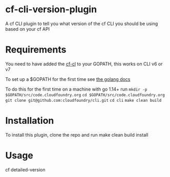 # cf-cli-version-plugin
A cf CLI plugin to tell you what version of the cf CLI you should be using based on your cf API

# Requirements
You need to have added the [cf-cl](github.com/cloudfoundry/cli) to your GOPATH, this works on CLI v6 or v7 

To set up a $GOPATH for the first time see [the golang docs](https://golang.org/doc/gopath_code.html)

To do this for the first time on a machine with go 1.14+ run 
  `mkdir -p $GOPATH/src/code.cloudfoundry.org` 
  `cd $GOPATH/src/code.cloudfoundry.org`
  `git clone git@github.com:cloudfoundry/cli.git`
  `cd cli`
  `make clean build`

# Installation
To install this plugin, clone the repo and run make clean build install

# Usage
cf detailed-version
